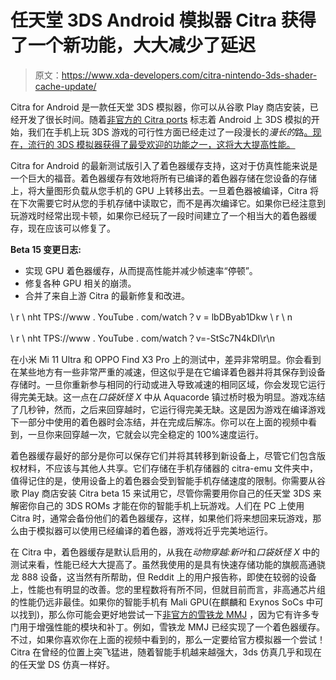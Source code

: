 # 任天堂 3DS Android 模拟器 Citra 获得了一个新功能，大大减少了延迟

> 原文：<https://www.xda-developers.com/citra-nintendo-3ds-shader-cache-update/>

Citra for Android 是一款任天堂 3DS 模拟器，你可以从谷歌 Play 商店安装，已经开发了很长时间。随着[非官方的 Citra ports](https://www.xda-developers.com/nintendo-3ds-emulator-android-unofficial-citra-port/) 标志着 Android 上 3DS 模拟的开始，我们在手机上玩 3DS 游戏的可行性方面已经走过了一段漫长的*漫长的*路[。现在，流行的 3DS 模拟器获得了最受欢迎的功能之一，这将大大提高性能。](https://www.xda-developers.com/nintendo-3ds-emulator-citra-android-snapdragon-865-snapdragon-855-snapdragon-845/)

Citra for Android 的最新测试版引入了着色器缓存支持，这对于仿真性能来说是一个巨大的福音。着色器缓存有效地将所有已编译的着色器存储在您设备的存储上，将大量图形负载从您手机的 GPU 上转移出去。一旦着色器被编译，Citra 将在下次需要它时从您的手机存储中读取它，而不是再次编译它。如果你已经注意到玩游戏时经常出现卡顿，如果你已经玩了一段时间建立了一个相当大的着色器缓存，现在应该可以修复了。

**Beta 15 变更日志:**

*   实现 GPU 着色器缓存，从而提高性能并减少帧速率“停顿”。
*   修复各种 GPU 相关的崩溃。
*   合并了来自上游 Citra 的最新修复和改进。

\ r \ nht TPS://www . YouTube . com/watch？v = lbDByab1Dkw \ r \ n

\ r \ nht TPS://www . YouTube . com/watch？v=-StSc7N4kDI\r\n

在小米 Mi 11 Ultra 和 OPPO Find X3 Pro 上的测试中，差异非常明显。你会看到在某些地方有一些非常严重的减速，但这似乎是在它编译着色器并将其保存到设备存储时。一旦你重新参与相同的行动或进入导致减速的相同区域，你会发现它运行得完美无缺。这一点在*口袋妖怪 X* 中从 Aquacorde 镇过桥时极为明显。游戏冻结了几秒钟，然而，之后来回穿越时，它运行得完美无缺。这是因为游戏在编译游戏下一部分中使用的着色器时会冻结，并在完成后解冻。你可以在上面的视频中看到，一旦你来回穿越一次，它就会以完全稳定的 100%速度运行。

着色器缓存最好的部分是你可以保存它们并将其转移到新设备上，尽管它们包含版权材料，不应该与其他人共享。它们存储在手机存储器的 citra-emu 文件夹中，值得记住的是，使用设备上的着色器会受到智能手机存储速度的限制。你需要从谷歌 Play 商店安装 Citra beta 15 来试用它，尽管你需要用你自己的任天堂 3DS 来解密你自己的 3DS ROMs 才能在你的智能手机上玩游戏。人们在 PC 上使用 Citra 时，通常会备份他们的着色器缓存，这样，如果他们将来想回来玩游戏，那么由于模拟器可以使用已经编译的着色器，游戏将近乎完美地运行。

在 Citra 中，着色器缓存是默认启用的，从我在*动物穿越:新叶*和*口袋妖怪 X* 中的测试来看，性能已经大大提高了。虽然我使用的是具有快速存储功能的旗舰高通骁龙 888 设备，这当然有所帮助，但 Reddit 上的用户报告称，即使在较弱的设备上，性能也有明显的改善。您的里程数将有所不同，但就目前而言，非高通芯片组的性能仍远非最佳。如果你的智能手机有 Mali GPU(在麒麟和 Exynos SoCs 中可以找到)，那么你可能会更好地尝试一下[非官方的雪铁龙 MMJ](https://github.com/weihuoya/citra/releases) ，因为它有许多专门用于增强性能的模块和补丁。例如，雪铁龙 MMJ 已经实现了一个着色器缓存。不过，如果你喜欢你在上面的视频中看到的，那么一定要给官方模拟器一个尝试！Citra 在曾经的位置上突飞猛进，随着智能手机越来越强大，3ds 仿真几乎和现在的任天堂 DS 仿真一样好。